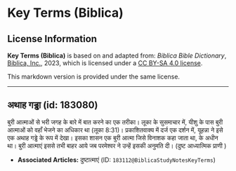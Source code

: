 # Key Terms (Biblica)

## License Information

**Key Terms (Biblica)** is based on and adapted from: _Biblica Bible Dictionary_, [Biblica, Inc.](https://www.biblica.com/), 2023, which is licensed under a [CC BY-SA 4.0 license](https://creativecommons.org/licenses/by-sa/4.0/legalcode.en).

This markdown version is provided under the same license.



--------------------------------

## अथाह गड्ढा (id: 183080)

बुरी आत्माओं से भरी जगह के बारे में बात करने का एक तरीका। लूका के सुसमाचार में, यीशु के पास बुरी आत्माओं को वहाँ भेजने का अधिकार था (लूका 8:31\)। प्रकाशितवाक्य में दर्ज एक दर्शन में, यूहन्ना ने इसे एक अथाह गड्ढे के रूप में देखा। इसका शासन एक बुरी आत्मा जिसे विनाशक कहा जाता था, के अधीन था। बुरी आत्माएं इससे तभी बाहर आये जब परमेश्वर ने उन्हें इसकी अनुमति दी। (दुष्ट आध्यात्मिक प्राणी )

* **Associated Articles:** दुष्टात्माएं (ID: `183112@BiblicaStudyNotesKeyTerms`)

